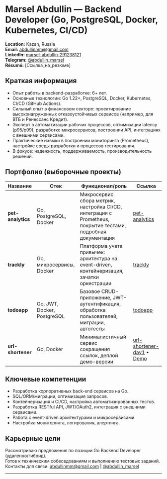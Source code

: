 # Marsel Abdullin — Backend Developer (Go, PostgreSQL, Docker, Kubernetes, CI/CD)

**Location:** Kazan, Russia  
**Email:** [abdullinmm@gmail.com](mailto:abdullinmm@gmail.com)  
**LinkedIn:** [marsel-abdullin-291238121](https://www.linkedin.com/in/marsel-abdullin-291238121/)  
**Telegram:** [@abdullin_marsel](https://t.me/abdullin_marsel)  
**Résumé:** [Ссылка_на_резюме]

## Краткая информация

- Опыт работы в backend-разработке: 6+ лет.
- Основные технологии: Go 1.22+, PostgreSQL, Docker, Kubernetes, CI/CD (GitHub Actions).
- Сильный опыт в финансовом секторе: проектирование высоконагруженных отказоустойчивых сервисов (например, для ВТБ и Ренессанс Кредит).
- Эксперт в автоматизации рабочих процессов, оптимизации latency (p95/p99), разработке микросервисов, построении API, интеграциях с внешними сервисами.
- Практические навыки в построении мониторинга (Prometheus), настройке среды разработки и процессов тестирования.
- В фокусе: надежность, поддерживаемость, производительность решений.

## Портфолио (выборочные проекты)

| Название           | Стек                         | Функционал/роль                                | Ссылка                                           |
|--------------------|------------------------------|------------------------------------------------|--------------------------------------------------|
| **pet-analytics**  | Go, PostgreSQL, Docker       | Микросервис сбора метрик, настройка CI/CD, интеграция с Prometheus, покрытие тестами, подробная документация | [pet-analytics](https://github.com/abdullinmm/-pet-analytics) |
| **trackly**        | Go, микросервисы, Docker     | Платформа учета привычек: архитектура на event-driven, контейнеризация, зачатки оркестрации | [trackly](https://github.com/abdullinmm/trackly) |
| **todoapp**        | Go, JWT, Docker, PostgreSQL  | Базовое CRUD-приложение, JWT-аутентификация, обработка пользователей, миграции, автотесты | [todoapp](https://github.com/abdullinmm/todoapp) |
| **url-shortener**  | Go, Docker                   | Минималистичный сервис сокращения ссылок, деплой демо-версии | [url-shortener-day1](https://github.com/abdullinmm/url-shortener-day1) • [Demo](https://url-shortener-day1.onrender.com/) |

## Ключевые компетенции

- Разработка корпоративных back-end сервисов на Go.
- SQL/ORM/миграции, оптимизация запросов.
- Контейнеризация и CI/CD, настройка автоматизированных тестов.
- Разработка RESTful API, JWT/OAuth2, интеграция с внешними сервисами.
- Работа с event-driven архитектурами и микросервисами.
- Настройка мониторинга, логирования, алертинга.

## Карьерные цели

Рассматриваю предложения по позиции Go Backend Developer (удаленно/гибрид).  
Готов к техническим собеседованиям и выполнению тестовых заданий.  
Контакты для связи: abdullinmm@gmail.com | [@abdullin_marsel](https://t.me/abdullin_marsel)

---
